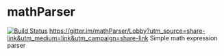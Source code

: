 # mathParser

[![Build Status](https://travis-ci.org/rslyshynskyi/mathParser.svg?branch=master)](https://travis-ci.org/rslyshynskyi/mathParser)
https://gitter.im/mathParser/Lobby?utm_source=share-link&utm_medium=link&utm_campaign=share-link
Simple math expression parser

